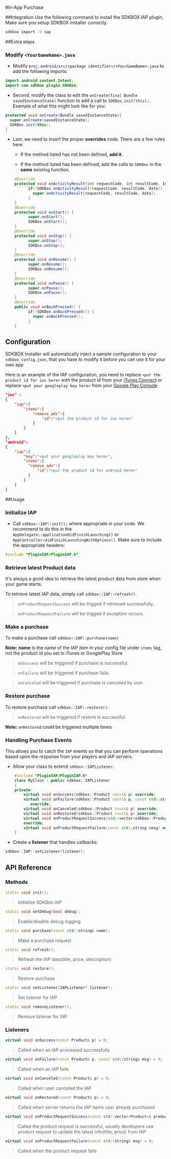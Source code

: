 <!--
Include Base: /Users/niteluo/Projects/store/doc/en/src/iap/v3-cpp
-->

#In-App Purchase

##Integration
Use the following command to install the SDKBOX IAP plugin, Make sure you setup SDKBOX installer correctly.
```bash
sdkbox import -b iap
```

##Extra steps
### Modify `<YourGameName>.java`
* Modify `proj.android/src/<package identifier>/<YourGameName>.java` to add the following imports:
```java
import android.content.Intent;
import com.sdkbox.plugin.SDKBox;
```

* Second, modify the class to edit the `onCreate(final Bundle savedInstanceState)` function to add a call to `SDKBox.init(this);`. Example of what this might look like for you:
```java
protected void onCreate(Bundle savedInstanceState){
  super.onCreate(savedInstanceState);
  SDKBox.init(this);
}
```

* Last, we need to insert the proper __overrides__ code. There are a few rules here.
    * If the method listed has not been defined, __add it__.

    * If the method listed has been defined, add the calls to `SDKBox` in the __same__ existing function.
```java
    @Override
    protected void onActivityResult(int requestCode, int resultCode, Intent data) {
          if(!SDKBox.onActivityResult(requestCode, resultCode, data)) {
            super.onActivityResult(requestCode, resultCode, data);
          }
    }
    @Override
    protected void onStart() {
          super.onStart();
          SDKBox.onStart();
    }
    @Override
    protected void onStop() {
          super.onStop();
          SDKBox.onStop();
    }
    @Override
    protected void onResume() {
          super.onResume();
          SDKBox.onResume();
    }
    @Override
    protected void onPause() {
          super.onPause();
          SDKBox.onPause();
    }
    @Override
    public void onBackPressed() {
          if(!SDKBox.onBackPressed()) {
            super.onBackPressed();
          }
    }
```


## Configuration
SDKBOX Installer will automatically inject a sample configuration to your `sdkbox_config.json`, that you have to modify it before you can use it for your own app

Here is an example of the IAP configuration, you need to replace `<put the product id for ios here>` with the product id from your [iTunes Connect](http://itunesconnect.apple.com) or  replace `<put your googleplay key here>` from your [Google Play Console](https://play.google.com/apps/publish)
```json
"ios" :
{
    "iap":{
        "items":{
            "remove_ads":{
                "id":"<put the product id for ios here>"
            }
        }
    }
},
"android":
{
    "iap":{
        "key":"<put your googleplay key here>",
        "items":{
          "remove_ads":{
              "id":"<put the product id for android here>"
          }
        }
    }
}
```

##Usage

### Initialize IAP
* Call `sdkbox::IAP::init();` where appropriate in your code. We
recommend to do this in the `AppDelegate::applicationDidFinishLaunching()` or `AppController:didFinishLaunchingWithOptions()`. Make sure to include the appropriate headers:
```cpp
#include "PluginIAP/PluginIAP.h"
```

### Retrieve latest Product data
It's always a good idea to retrieve the latest product data from store when your game starts.

To retrieve latest IAP data, simply call `sdkbox::IAP::refresh()`.

> `onProductRequestSuccess` will be trigged if retrieved successfully.

> `onProductRequestFailure` will be trigged if exception occurs.

### Make a purchase
To make a purchase call `sdkbox::IAP::purchase(name)`

__Note:__ __name__ is the name of the IAP item in your config file under `items` tag, not the product id you set in iTunes or GooglePlay Store

> `onSuccess` will be triggered if purchase is successful.

> `onFailure` will be triggered if purchase fails.

> `onCanceled` will be triggered if purchase is canceled by user.

### Restore purchase
To restore purchase call `sdkbox::IAP::restore()`.

> `onRestored` will be triggered if restore is successful.

__Note:__ `onRestored` could be triggered multiple times

### Handling Purchase Events
This allows you to catch the `IAP` events so that you can perform operations based upon the response from your players and IAP servers.

* Allow your class to extend `sdkbox::IAPListener`:
```cpp
    #include "PluginIAP/PluginIAP.h"
    class MyClass : public sdkbox::IAPListener
    {
    private:
        virtual void onSuccess(sdkbox::Product const& p) override;
        virtual void onFailure(sdkbox::Product const& p, const std::string &msg)
           override;
        virtual void onCanceled(sdkbox::Product const& p) override;
        virtual void onRestored(sdkbox::Product const& p) override;
        virtual void onProductRequestSuccess(std::vector<sdkbox::Product> const &products)
        override;
        virtual void onProductRequestFailure(const std::string &msg) override;
    }
```

* Create a __listener__ that handles callbacks:
```cpp
sdkbox::IAP::setListener(listener);
```

## API Reference

### Methods
```cpp
static void init();
```
> Initialize SDKBox IAP

```cpp
static void setDebug(bool debug);
```
> Enable/disable debug logging

```cpp
static void purchase(const std::string& name);
```
> Make a purchase request

```cpp
static void refresh();
```
> Refresh the IAP data(title, price, description)

```cpp
static void restore();
```
> Restore purchase

```cpp
static void setListener(IAPListener* listener);
```
> Set listener for IAP

```cpp
static void removeListener();
```
> Remove listener for IAP

### Listeners
```cpp
virtual void onSuccess(const Product& p) = 0;
```
> Called when an IAP processed successfully

```cpp
virtual void onFailure(const Product& p, const std::string& msg) = 0;
```
> Called when an IAP fails

```cpp
virtual void onCanceled(const Product& p) = 0;
```
> Called when user canceled the IAP

```cpp
virtual void onRestored(const Product& p) = 0;
```
> Called when server returns the IAP items user already purchased

```cpp
virtual void onProductRequestSuccess(const std::vector<Product>& products) = 0;
```
> Called the product request is successful, usually developers use product request to update the latest info(title, price) from IAP

```cpp
virtual void onProductRequestFailure(const std::string& msg) = 0;
```
> Called when the product request fails

